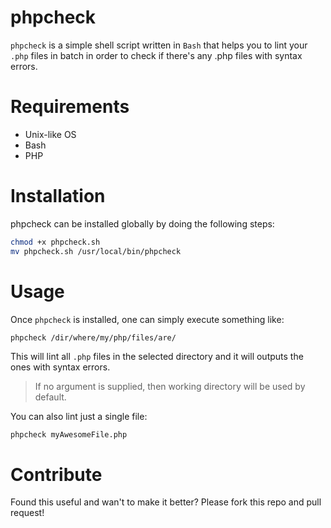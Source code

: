 # phpcheck

`phpcheck` is a simple shell script written in `Bash` that helps you to lint your `.php` files in batch in order to check if there's any .php files with syntax errors.

# Requirements

- Unix-like OS
- Bash
- PHP


# Installation

phpcheck can be installed globally by doing the following steps:

```bash
chmod +x phpcheck.sh
mv phpcheck.sh /usr/local/bin/phpcheck
```

# Usage

Once `phpcheck` is installed, one can simply execute something like:

```bash
phpcheck /dir/where/my/php/files/are/
```

This will lint all `.php` files in the selected directory and it will outputs the ones with syntax errors.

> If no argument is supplied, then working directory will be used by default.

You can also lint just a single file:

`phpcheck myAwesomeFile.php`

# Contribute

Found this useful and wan't to make it better? Please fork this repo and pull request!

